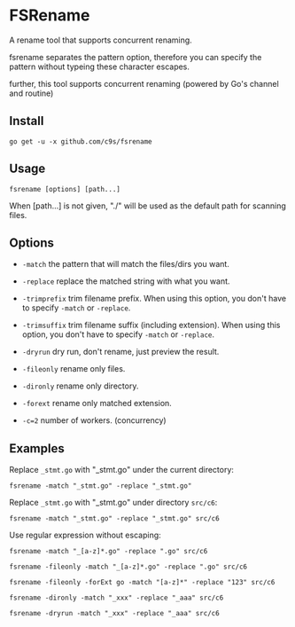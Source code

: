 FSRename
======================
A rename tool that supports concurrent renaming.

fsrename separates the pattern option, therefore you can specify the pattern without typeing these character escapes.

further, this tool supports concurrent renaming (powered by Go's channel and routine)

Install
--------------

    go get -u -x github.com/c9s/fsrename


Usage
---------------------

    fsrename [options] [path...]

When [path...] is not given, "./" will be used as the default path for scanning files.


Options
---------------

- `-match` the pattern that will match the files/dirs you want.
- `-replace` replace the matched string with what you want.

- `-trimprefix` trim filename prefix. When using this option, you don't have to specify `-match` or `-replace`.
- `-trimsuffix` trim filename suffix (including extension). When using this option, you don't have to specify `-match` or `-replace`.

- `-dryrun`  dry run, don't rename, just preview the result.
- `-fileonly` rename only files.
- `-dironly` rename only directory.
- `-forext` rename only matched extension.
- `-c=2` number of workers. (concurrency)


Examples
---------------

Replace `_stmt.go` with "_stmt.go" under the current directory:

    fsrename -match "_stmt.go" -replace "_stmt.go"

Replace `_stmt.go` with "_stmt.go" under directory `src/c6`:

    fsrename -match "_stmt.go" -replace "_stmt.go" src/c6

Use regular expression without escaping:

    fsrename -match "_[a-z]*.go" -replace ".go" src/c6

    fsrename -fileonly -match "_[a-z]*.go" -replace ".go" src/c6

    fsrename -fileonly -forExt go -match "[a-z]*" -replace "123" src/c6

    fsrename -dironly -match "_xxx" -replace "_aaa" src/c6

    fsrename -dryrun -match "_xxx" -replace "_aaa" src/c6
